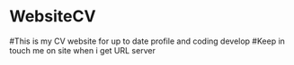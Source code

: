 # WebsiteCV

#This is my CV website for up to date profile and coding develop
#Keep in touch me on site when i get URL server
